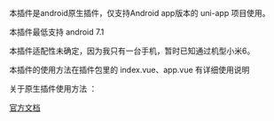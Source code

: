 本插件是android原生插件，仅支持Android app版本的 uni-app 项目使用。

本插件最低支持 android 7.1

本插件适配性未确定，因为我只有一台手机，暂时已知通过机型小米6。

本插件的使用方法在插件包里的 index.vue、app.vue 有详细使用说明

关于原生插件使用方法 ：

[官方文档](https://uniapp.dcloud.io/api/extend/native-plugin)
